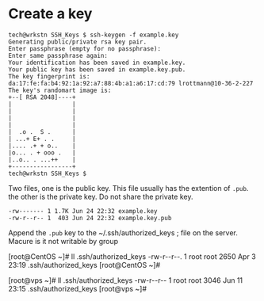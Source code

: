 # Create a key


    tech@wrkstn SSH_Keys $ ssh-keygen -f example.key
    Generating public/private rsa key pair.
    Enter passphrase (empty for no passphrase): 
    Enter same passphrase again: 
    Your identification has been saved in example.key.
    Your public key has been saved in example.key.pub.
    The key fingerprint is:
    da:17:fe:fa:b4:92:1a:92:a7:88:4b:a1:a6:17:cd:79 lrottmann@10-36-2-227
    The key's randomart image is:
    +--[ RSA 2048]----+
    |                 |
    |                 |
    |                 |
    |                 |
    |  .o .  S .      |
    | ...+ E+ . .     |
    |.... .+ + o..    |
    |o... . + ooo .   |
    |..o.. . ...++    |
    +-----------------+
    tech@wrkstn SSH_Keys $ 


Two files, one is the public key.  This file usually has the extention of `.pub`.  the other is the private key.  Do not share the private key.


    -rw------- 1 1.7K Jun 24 22:32 example.key
    -rw-r--r-- 1  403 Jun 24 22:32 example.key.pub


Append the `.pub` key to the 
~/.ssh/authorized_keys
; file on the server.  Macure is it not writable by group

                   
[root@CentOS ~]# ll .ssh/authorized_keys
-rw-r--r--. 1 root root 2650 Apr  3 23:19 .ssh/authorized_keys
[root@CentOS ~]# 

[root@vps ~]# ll .ssh/authorized_keys
-rw-r--r-- 1 root root 3046 Jun 11 23:15 .ssh/authorized_keys
[root@vps ~]# 

